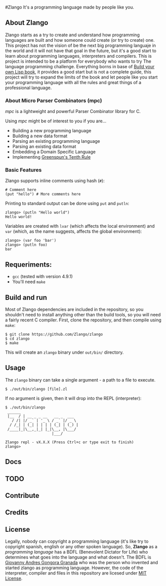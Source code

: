 #Zlango
It's a programming language made by people like you.

## About Zlango
Zlango starts as a try to create and understand how programming languages are built and how someone could create (or try to create) one. This project has not the vision of be the next big programming languaje in the world and it will not have that goal in the future, but it's a good start to learn about programming languages, interpreters and compilers. This is project is intended to be a platform for everybody who wants to try The language programming challenge. Everything borns in base of [Build your own Lisp book](), it provides a good start but is not a complete guide, this project will try to expand the limits of the book and let people like you start your programming language with all the rules and great things of a professional language.

### About Micro Parser Combinators (mpc)
_mpc_ is a lightweight and powerful Parser Combinator library for C.

Using _mpc_ might be of interest to you if you are...

* Building a new programming language
* Building a new data format
* Parsing an existing programming language
* Parsing an existing data format
* Embedding a Domain Specific Language
* Implementing [Greenspun's Tenth Rule](http://en.wikipedia.org/wiki/Greenspun%27s_tenth_rule)

### Basic Features
Zlango supports inline comments using hash (`#`):

    # Comment here
    (put "hello") # More comments here

Printing to standard output can be done using `put` and `putln`:

    zlango> (putln "Hello world")
    Hello world!

Variables are created with `lvar` (which affects the local environment) and
`var` (which, as the name suggests, affects the global environment):

    zlango> (var foo 'bar')
    zlango> (putln foo)
    bar

## Requeriments:
- `gcc` (tested with version 4.9.1)
- You'll need `make`

## Build and run
Most of Zlango dependencies are included in the repository, so you shouldn't need to install anything other than the build tools, so you will need a fairly recent C compiler. First, clone the repository, and then compile using `make`:

    $ git clone https://github.com/Zlango/zlango
    $ cd zlango
    $ make

This will create an `zlango` binary under `out/bin/` directory.

## Usage
The `zlango` binary can take a single argument - a path to a file to execute.

    $ ./out/bin/zlango [file].zl

If no argument is given, then it will drop into the REPL (interpreter):

    $ ./out/bin/zlango
	 ______                         
	 |__  / | __ _ _ __   __ _  ___  
	   / /| |/ _` | '_ \ / _` |/ _ \ 
	  / /_| | (_| | | | | (_| | (_) |
	 /____|_|\__,_|_| |_|\__, |\___/ 
	                     |___/       

	Zlango repl - vX.X.X (Press Ctrl+c or type exit to finish)
	zlango> 

## Docs

## TODO

## Contribute

## Credits

## License
Legally, nobody can copyright a programming language (it's like try to copyright spanish, english or any other spoken language). So, **Zlango** as a _programming language_ has a BDFL (Benevolent Dictator for Life) who determines what goes into the language and what doesn't. The BDFL is [Giovanny Andres Gongora Granada](http://gioyik.com) who was the person who invented and started zlango as programming language. However, the code of the interpreter, compiler and files in this repository are licesed under [MIT License](). 